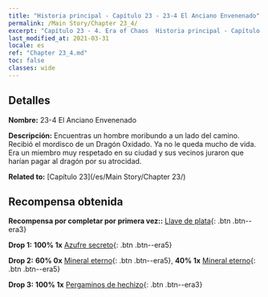 ```yaml
---
title: "Historia principal - Capítulo 23 - 23-4 El Anciano Envenenado"
permalink: /Main Story/Chapter 23_4/
excerpt: "Capítulo 23 - 4. Era of Chaos  Historia principal - Capítulo 23_4. 23-4 El Anciano Envenenado"
last_modified_at: 2021-03-31
locale: es
ref: "Chapter 23_4.md"
toc: false
classes: wide
---
```


## Detalles

 **Nombre:** 23-4 El Anciano Envenenado

 **Descripción:** Encuentras un hombre moribundo a un lado del camino. Recibió el mordisco de un Dragón Oxidado. Ya no le queda mucho de vida. Era un miembro muy respetado en su ciudad y sus vecinos juraron que harían pagar al dragón por su atrocidad.

 **Related to:** [Capítulo 23](/es/Main Story/Chapter 23/)

## Recompensa obtenida

 **Recompensa por completar por primera vez::** [Llave de plata](/es/Items/con_693/){: .btn .btn--era3}

 **Drop 1:** **100% 1x** [Azufre secreto](/es/Items/mat_78/){: .btn .btn--era5}

 **Drop 2:** **60% 0x** [Mineral eterno](/es/Items/mat_68/){: .btn .btn--era5}, **40% 1x** [Mineral eterno](/es/Items/mat_68/){: .btn .btn--era5}

 **Drop 3:** **100% 1x** [Pergaminos de hechizo](/es/Items/con_694/){: .btn .btn--era3}

